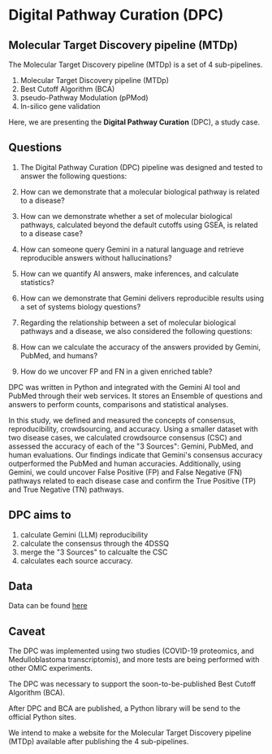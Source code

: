 # Digital Pathway Curation (DPC)


## Molecular Target Discovery pipeline (MTDp)


The Molecular Target Discovery pipeline (MTDp) is a set of 4 sub-pipelines.

  1. Molecular Target Discovery pipeline (MTDp)
  2. Best Cutoff Algorithm (BCA)
  3. pseudo-Pathway Modulation (pPMod)
  4. In-silico gene validation


Here, we are presenting the **Digital Pathway Curation** (DPC), a study case.



## Questions


1. The Digital Pathway Curation (DPC) pipeline was designed and tested to answer the following questions:  

  1. How can we demonstrate that a molecular biological pathway is related to a disease?  
  2. How can we demonstrate whether a set of molecular biological pathways, calculated beyond the default cutoffs using GSEA, is related to a disease case?  
  3. How can someone query Gemini in a natural language and retrieve reproducible answers without hallucinations?  
  4. How can we quantify AI answers, make inferences, and calculate statistics?  
  5. How can we demonstrate that Gemini delivers reproducible results using a set of systems biology questions?  

  
2. Regarding the relationship between a set of molecular biological pathways and a disease, we also considered the following questions:  

  1. How can we calculate the accuracy of the answers provided by Gemini, PubMed, and humans?  
  2. How do we uncover FP and FN in a given enriched table?  


DPC was written in Python and integrated with the Gemini AI tool and PubMed through their web services. It stores an Ensemble of questions and answers to perform counts, comparisons and statistical analyses.

In this study, we defined and measured the concepts of consensus, reproducibility, crowdsourcing, and accuracy. Using a smaller dataset with two disease cases, we calculated crowdsource consensus (CSC) and assessed the accuracy of each of the "3 Sources": Gemini, PubMed, and human evaluations. Our findings indicate that Gemini's consensus accuracy outperformed the PubMed and human accuracies. Additionally, using Gemini, we could uncover False Positive (FP) and False Negative (FN) pathways related to each disease case and confirm the True Positive (TP) and True Negative (TN) pathways.  


## DPC aims to  

   1. calculate Gemini (LLM) reproducibility  
   2. calculate the consensus through the 4DSSQ  
   3. merge the "3 Sources" to calcualte the CSC  
   4. calculates each source accuracy.  


## Data

Data can be found [here](https://drive.google.com/drive/u/0/folders/1U6FBkKGE4SisHXUR9RhNiF6CyOQUa200)


## Caveat

The DPC was implemented using two studies (COVID-19 proteomics, and Medulloblastoma transcriptomis), and more tests are being performed with other OMIC experiments.

The DPC was necessary to support the soon-to-be-published Best Cutoff Algorithm (BCA).

After DPC and BCA are published, a Python library will be send to the official Python sites.

We intend to make a website for the Molecular Target Discovery pipeline (MTDp) available after publishing the 4 sub-pipelines.
